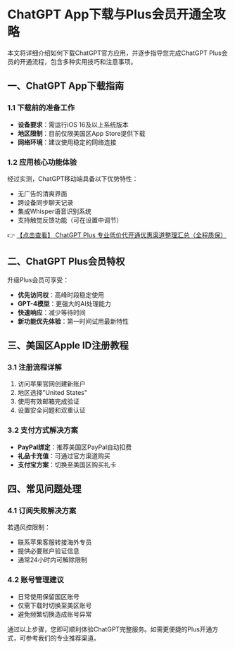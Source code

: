 # ChatGPT App下载与Plus会员开通全攻略

本文将详细介绍如何下载ChatGPT官方应用，并逐步指导您完成ChatGPT Plus会员的开通流程，包含多种实用技巧和注意事项。

## 一、ChatGPT App下载指南

### 1.1 下载前的准备工作
- **设备要求**：需运行iOS 16及以上系统版本
- **地区限制**：目前仅限美国区App Store提供下载
- **网络环境**：建议使用稳定的网络连接

### 1.2 应用核心功能体验
经过实测，ChatGPT移动端具备以下优势特性：
- 无广告的清爽界面
- 跨设备同步聊天记录
- 集成Whisper语音识别系统
- 支持触觉反馈功能（可在设置中调节）

👉 [【点击查看】 ChatGPT Plus 专业低价代开通优惠渠道整理汇总（全程质保）](https://bit.ly/DaiKai)

## 二、ChatGPT Plus会员特权
升级Plus会员可享受：
- **优先访问权**：高峰时段稳定使用
- **GPT-4模型**：更强大的AI处理能力
- **快速响应**：减少等待时间
- **新功能优先体验**：第一时间试用最新特性

## 三、美国区Apple ID注册教程

### 3.1 注册流程详解
1. 访问苹果官网创建新账户
2. 地区选择"United States"
3. 使用有效邮箱完成验证
4. 设置安全问题和双重认证

### 3.2 支付方式解决方案
- **PayPal绑定**：推荐美国区PayPal自动扣费
- **礼品卡充值**：可通过官方渠道购买
- **支付宝方案**：切换至美国区购买礼卡

## 四、常见问题处理

### 4.1 订阅失败解决方案
若遇风控限制：
- 联系苹果客服转接海外专员
- 提供必要账户验证信息
- 通常24小时内可解除限制

### 4.2 账号管理建议
- 日常使用保留国区账号
- 仅需下载时切换至美区账号
- 避免频繁切换造成账号异常

通过以上步骤，您即可顺利体验ChatGPT完整服务。如需更便捷的Plus开通方式，可参考我们的专业推荐渠道。